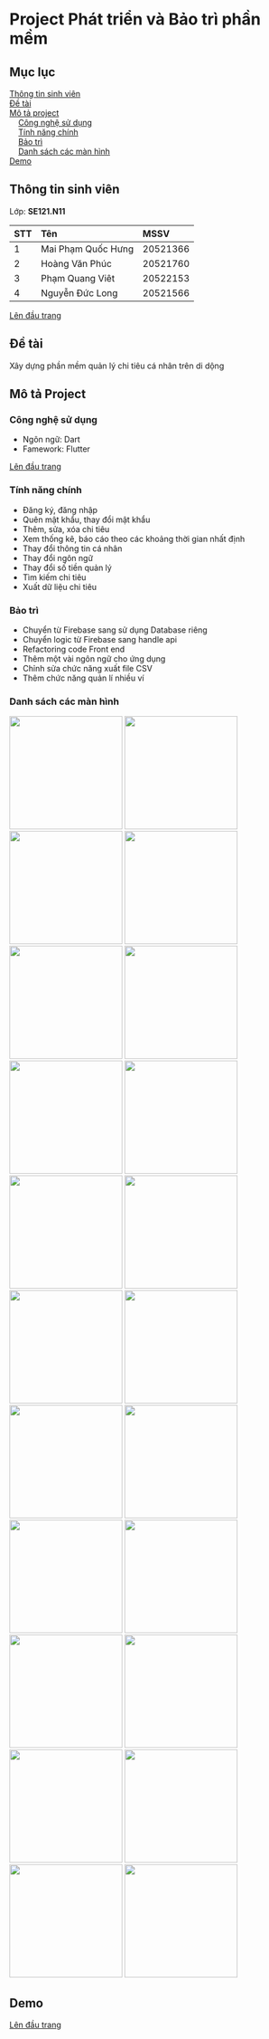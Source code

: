 # Project Phát triển và Bảo trì phần mềm
<a name="top"><a>
## Mục lục

[Thông tin sinh viên](#info)\
[Đề tài](#topic)\
[Mô tả project](#project)\
&nbsp;&nbsp;&nbsp; [Công nghệ sử dụng](#use)\
&nbsp;&nbsp;&nbsp; [Tính năng chính](#main-feature)\
&nbsp;&nbsp;&nbsp; [Bảo trì](#maintain)\
&nbsp;&nbsp;&nbsp; [Danh sách các màn hình](#screen)\
[Demo](#demo)

## Thông tin sinh viên <a name="info"></a>

Lớp: **SE121.N11** 

| STT  | Tên                | MSSV      |
|:-----|:-------------------|:----------|
|  1   |  Mai Phạm Quốc Hưng | 20521366  |
|  2   |  Hoàng Văn Phúc     | 20521760  |
|  3   |  Phạm Quang Viêt    | 20522153  |
|  4   |  Nguyễn Đức Long    | 20521566  |

[Lên đầu trang](#top)
## Đề tài <a name="topic"></a>

Xây dựng phần mềm quản lý chi tiêu cá nhân trên di dộng

## Mô tả Project <a name="project"></a>

### Công nghệ sử dụng <a name="use"></a>

- Ngôn ngữ: Dart
- Famework: Flutter

[Lên đầu trang](#top)
### Tính năng chính <a name="main-feature"></a>
- Đăng ký, đăng nhập
- Quên mật khẩu, thay đổi mật khẩu
- Thêm, sửa, xóa chi tiêu
- Xem thống kê, báo cáo theo các khoảng thời gian nhất định
- Thay đổi thông tin cá nhân
- Thay đổi ngôn ngữ
- Thay đổi số tiền quản lý
- Tìm kiếm chi tiêu
- Xuất dữ liệu chi tiêu

### Bảo trì <a name="maintain"></a>
- Chuyển từ Firebase sang sử dụng Database riêng
- Chuyển logic từ Firebase sang handle api
- Refactoring code Front end
- Thêm một vài ngôn ngữ cho ứng dụng
- Chỉnh sửa chức năng xuất file CSV
- Thêm chức năng quản lí nhiều ví

### Danh sách các màn hình <a name="screen"></a>
<p float="left">
  <img src="https://user-images.githubusercontent.com/94039133/205861382-223ca57e-7ba2-4d4f-8f1a-db4efed92bd4.jpg" width="200" />
  <img src="https://user-images.githubusercontent.com/94039133/205861377-6157446a-51dc-4178-9ceb-21cd2dcf7ddf.jpg" width="200" />
  <img src="https://user-images.githubusercontent.com/94039133/205861373-f7b016b7-6002-45e5-a384-8ce2f0eaa1f5.jpg" width="200" />
  <img src="https://user-images.githubusercontent.com/94039133/205861396-f232b953-c473-486f-bd80-ff3e6342359e.jpg" width="200" />
  <img src="https://user-images.githubusercontent.com/94039133/205861393-dca51506-ccf7-44b1-a25b-670b95c4dab5.jpg" width="200" />
  <img src="https://user-images.githubusercontent.com/94039133/205861371-d2e86ac2-0a3e-4cfd-aee1-01b7de40fcfc.jpg" width="200" />
  <img src="https://user-images.githubusercontent.com/94039133/205861367-048407b7-e352-4726-85f4-b64b4eb726b0.jpg" width="200" />
  <img src="https://user-images.githubusercontent.com/94039133/205861389-1072c0c6-e03a-4784-b4bd-775b766b4389.jpg" width="200" />
  <img src="https://user-images.githubusercontent.com/94039133/205861351-f7bf5982-f969-4d75-bb27-9d7f55a005da.jpg" width="200" /> 
  <img src="https://user-images.githubusercontent.com/94039133/205861366-21c0076f-51df-4370-8ff7-f6600fc3e3cd.jpg" width="200" />
  <img src="https://user-images.githubusercontent.com/94039133/205861362-7e9adaaf-ca63-493e-ab02-b00bc281c61f.jpg" width="200" />
  <img src="https://user-images.githubusercontent.com/94039133/205861343-67cf9a9d-e610-4739-8a45-c0e7e554f518.jpg" width="200" />
  <img src="https://user-images.githubusercontent.com/94039133/205861409-f18aab61-f892-477d-a77e-4fce584b7325.jpg" width="200" />
  <img src="https://user-images.githubusercontent.com/94039133/205861412-c4f002f0-b985-40bc-b170-b0d22cc03f93.jpg" width="200" />
  <img src="https://user-images.githubusercontent.com/94039133/205861420-336c2f08-aecc-4855-a12a-2bcc31e171b4.jpg" width="200" />
  <img src="https://user-images.githubusercontent.com/94039133/205861405-0891f3ed-82f6-4e89-be58-ebc02c524164.jpg" width="200" />
  <img src="https://user-images.githubusercontent.com/94039133/205861402-e06fa041-ea5e-427e-a9ed-7921dd44894f.jpg" width="200" />
  <img src="https://user-images.githubusercontent.com/94039133/205861436-b778d775-f7ef-4403-a861-841dc13c67de.jpg" width="200" />
  <img src="https://user-images.githubusercontent.com/94039133/205861431-ddb79ee8-743c-4814-9076-e7eae8108669.jpg" width="200" />
  <img src="https://user-images.githubusercontent.com/94039133/205861445-646fd875-4cf7-44c5-972a-8ab744472b5e.jpg" width="200" />
  <img src="https://user-images.githubusercontent.com/94039133/205861424-a68679fd-610c-4825-bf3b-975f6593bab0.jpg" width="200" />
  <img src="https://user-images.githubusercontent.com/94039133/205861442-40a46ac5-a375-4d19-87b1-a63d186f21fe.jpg" width="200" />
</p>

## Demo <a name="demo"></a>
  
[Lên đầu trang](#top)
